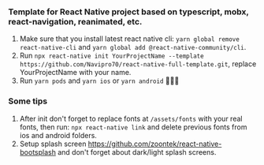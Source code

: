 
### Template for React Native project based on typescript, mobx, react-navigation, reanimated, etc.

1. Make sure that you install latest react native cli: `yarn global remove react-native-cli` and `yarn global add @react-native-community/cli`.
2. Run `npx react-native init YourProjectName --template https://github.com/Navipro70/react-native-full-template.git`, replace YourProjectName with your name.
3. Run `yarn pods` and `yarn ios` or `yarn android` 🎉🎉🎉

### Some tips

1. After init don't forget to replace fonts at `/assets/fonts` with your real fonts, then run: `npx react-native link` and delete previous fonts from ios and android folders.
2. Setup splash screen https://github.com/zoontek/react-native-bootsplash and don't forget about dark/light splash screens.
